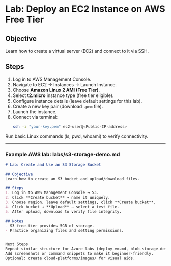 # Lab: Deploy an EC2 Instance on AWS Free Tier

## Objective
Learn how to create a virtual server (EC2) and connect to it via SSH.

## Steps
1. Log in to AWS Management Console.
2. Navigate to EC2 → Instances → Launch Instance.
3. Choose **Amazon Linux 2 AMI (Free Tier)**.
4. Select **t2.micro** instance type (free tier eligible).
5. Configure instance details (leave default settings for this lab).
6. Create a new key pair (download `.pem` file).
7. Launch the instance.
8. Connect via terminal:
   ```bash
   ssh -i "your-key.pem" ec2-user@<Public-IP-address>

Run basic Linux commands (ls, pwd, whoami) to verify connectivity.


---

### **Example AWS lab: labs/s3-storage-demo.md**
```markdown
# Lab: Create and Use an S3 Storage Bucket

## Objective
Learn how to create an S3 bucket and upload/download files.

## Steps
1. Log in to AWS Management Console → S3.
2. Click **Create bucket** → name it uniquely.
3. Choose region, leave default settings, click **Create bucket**.
4. Click bucket → **Upload** → select a test file.
5. After upload, download to verify file integrity.

## Notes
- S3 free-tier provides 5GB of storage.
- Practice organizing files and setting permissions.


Next Steps
Repeat similar structure for Azure labs (deploy-vm.md, blob-storage-demo.md).
Add screenshots or command snippets to make it beginner-friendly.
Optional: create cloud-platforms/images/ for visual aids.
